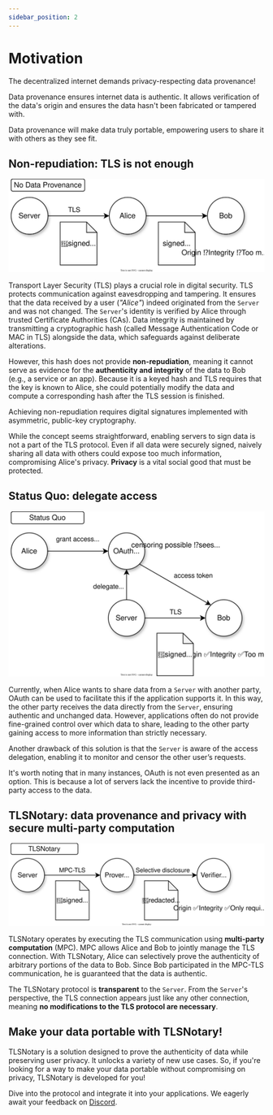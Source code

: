 ```yaml
---
sidebar_position: 2
---
```


# Motivation

The decentralized internet demands privacy-respecting data provenance!

Data provenance ensures internet data is authentic. It allows verification of the data's origin and ensures the data hasn't been fabricated or tampered with.

Data provenance will make data truly portable, empowering users to share it with others as they see fit.

## Non-repudiation: TLS is not enough

![](diagrams/data_provenance_none.svg)

Transport Layer Security (TLS) plays a crucial role in digital security. TLS protects communication against eavesdropping and tampering. It ensures that the data received by a user (_"Alice"_) indeed originated from the `Server` and was not changed. The `Server`'s identity is verified by Alice through trusted Certificate Authorities (CAs). Data integrity is maintained by transmitting a cryptographic hash (called Message Authentication Code or MAC in TLS) alongside the data, which safeguards against deliberate alterations.

However, this hash does not provide **non-repudiation**, meaning it cannot serve as evidence for the **authenticity and integrity** of the data to Bob (e.g., a service or an app). Because it is a keyed hash and TLS requires that the key is known to Alice, she could potentially modify the data and compute a corresponding hash after the TLS session is finished.

Achieving non-repudiation requires digital signatures implemented with asymmetric, public-key cryptography.

While the concept seems straightforward, enabling servers to sign data is not a part of the TLS protocol. Even if all data were securely signed, naively sharing all data with others could expose too much information, compromising Alice's privacy. **Privacy** is a vital social good that must be protected.

## Status Quo: delegate access

![](diagrams/data_provenance_oauth.svg)

Currently, when Alice wants to share data from a `Server` with another party, OAuth can be used to facilitate this if the application supports it. In this way, the other party receives the data directly from the `Server`, ensuring authentic and unchanged data. However, applications often do not provide fine-grained control over which data to share, leading to the other party gaining access to more information than strictly necessary.

Another drawback of this solution is that the `Server` is aware of the access delegation, enabling it to monitor and censor the other user’s requests.

It's worth noting that in many instances, OAuth is not even presented as an option. This is because a lot of servers lack the incentive to provide third-party access to the data.

## TLSNotary: data provenance and privacy with secure multi-party computation

![](diagrams/data_provenance_tlsn.svg)

TLSNotary operates by executing the TLS communication using **multi-party computation** (MPC). MPC allows Alice and Bob to jointly manage the TLS connection.
With TLSNotary, Alice can selectively prove the authenticity of arbitrary portions of the data to Bob. Since Bob participated in the MPC-TLS communication, he is guaranteed that the data is authentic.

The TLSNotary protocol is **transparent** to the `Server`. From the `Server`'s perspective, the TLS connection appears just like any other connection, meaning **no modifications to the TLS protocol are necessary**.

<!-- TLSNotary can also separate the TLS-MPC verification from the data verification. When an independent **Notary** handles the TLS verification, the user receives signed, or notarized, data from the notary, which she can store or carry around. This equates to full data portability. It is worth noting that in this setup, Bob (the data verifier) needs to trust the notary. -->


## Make your data portable with TLSNotary!

TLSNotary is a solution designed to prove the authenticity of data while preserving user privacy. It unlocks a variety of new use cases. So, if you're looking for a way to make your data portable without compromising on privacy, TLSNotary is developed for you!

Dive into the protocol and integrate it into your applications. We eagerly await your feedback on [Discord](https://discord.com/invite/9XwESXtcN7).
